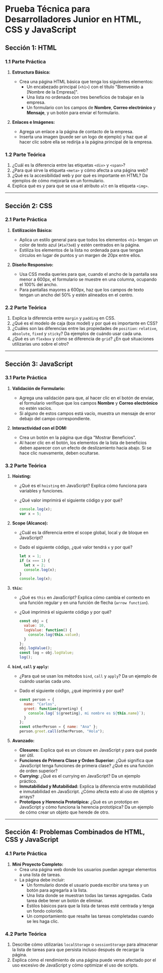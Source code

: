 # Prueba Técnica para Desarrolladores Junior en HTML, CSS y JavaScript

## Sección 1: HTML

### 1.1 Parte Práctica

1. **Estructura Básica:**
   - Crea una página HTML básica que tenga los siguientes elementos:
     - Un encabezado principal (`<h1>`) con el título "Bienvenido a [Nombre de la Empresa]".
     - Una lista no ordenada con tres beneficios de trabajar en la empresa.
     - Un formulario con los campos de **Nombre**, **Correo electrónico** y **Mensaje**, y un botón para enviar el formulario.

2. **Enlaces e Imágenes:**
   - Agrega un enlace a la página de contacto de la empresa.
   - Inserta una imagen (puede ser un logo de ejemplo) y haz que al hacer clic sobre ella se redirija a la página principal de la empresa.

### 1.2 Parte Teórica

1. ¿Cuál es la diferencia entre las etiquetas `<div>` y `<span>`?
2. ¿Para qué sirve la etiqueta `<meta>` y cómo afecta a una página web?
3. ¿Qué es la accesibilidad web y por qué es importante en HTML? Da ejemplos de cómo mejorarla en un formulario.
4. Explica qué es y para qué se usa el atributo `alt` en la etiqueta `<img>`.

---

## Sección 2: CSS

### 2.1 Parte Práctica

1. **Estilización Básica:**
   - Aplica un estilo general para que todos los elementos `<h1>` tengan un color de texto azul (`#1a73e8`) y estén centrados en la página.
   - Estiliza los elementos de la lista no ordenada para que tengan círculos en lugar de puntos y un margen de 20px entre ellos.

2. **Diseño Responsivo:**
   - Usa CSS media queries para que, cuando el ancho de la pantalla sea menor a 600px, el formulario se muestre en una columna, ocupando el 100% del ancho.
   - Para pantallas mayores a 600px, haz que los campos de texto tengan un ancho del 50% y estén alineados en el centro.

### 2.2 Parte Teórica

1. Explica la diferencia entre `margin` y `padding` en CSS.
2. ¿Qué es el modelo de caja (box model) y por qué es importante en CSS?
3. ¿Cuáles son las diferencias entre las propiedades de `position`: `relative`, `absolute`, `fixed` y `sticky`? Da ejemplos de cuándo usar cada una.
4. ¿Qué es un `flexbox` y cómo se diferencia de `grid`? ¿En qué situaciones utilizarías uno sobre el otro?

---

## Sección 3: JavaScript

### 3.1 Parte Práctica

1. **Validación de Formulario:**
   - Agrega una validación para que, al hacer clic en el botón de enviar, el formulario verifique que los campos **Nombre** y **Correo electrónico** no estén vacíos.
   - Si alguno de estos campos está vacío, muestra un mensaje de error debajo del campo correspondiente.

2. **Interactividad con el DOM:**
   - Crea un botón en la página que diga "Mostrar Beneficios".
   - Al hacer clic en el botón, los elementos de la lista de beneficios deben aparecer con un efecto de deslizamiento hacia abajo. Si se hace clic nuevamente, deben ocultarse.

### 3.2 Parte Teórica

1. **Hoisting:**
   - ¿Qué es el `hoisting` en JavaScript? Explica cómo funciona para variables y funciones.
   - ¿Qué valor imprimirá el siguiente código y por qué?

     ```javascript
     console.log(x);
     var x = 5;
     ```

2. **Scope (Alcance):**
   - ¿Cuál es la diferencia entre el scope global, local y de bloque en JavaScript?
   - Dado el siguiente código, ¿qué valor tendrá `x` y por qué?

     ```javascript
     let x = 1;
     if (x === 1) {
       let x = 2;
       console.log(x);
     }
     console.log(x);
     ```

3. **`this`:**
   - ¿Qué es `this` en JavaScript? Explica cómo cambia el contexto en una función regular y en una función de flecha (`arrow function`).
   - ¿Qué imprimirá el siguiente código y por qué?

     ```javascript
     const obj = {
       value: 10,
       logValue: function() {
         console.log(this.value);
       }
     };
     obj.logValue();
     const log = obj.logValue;
     log();
     ```

4. **`bind`, `call` y `apply`:**
   - ¿Para qué se usan los métodos `bind`, `call` y `apply`? Da un ejemplo de cuándo usarías cada uno.
   - Dado el siguiente código, ¿qué imprimirá y por qué?

     ```javascript
     const person = {
       name: "Carlos",
       greet: function(greeting) {
         console.log(`${greeting}, mi nombre es ${this.name}`);
       }
     };
     const otherPerson = { name: "Ana" };
     person.greet.call(otherPerson, "Hola");
     ```

5. **Avanzado:**
   - **Closures:** Explica qué es un closure en JavaScript y para qué puede ser útil.
   - **Funciones de Primera Clase y Orden Superior:** ¿Qué significa que JavaScript tenga funciones de primera clase? ¿Qué es una función de orden superior?
   - **Currying:** ¿Qué es el currying en JavaScript? Da un ejemplo práctico.
   - **Inmutabilidad y Mutabilidad:** Explica la diferencia entre mutabilidad e inmutabilidad en JavaScript. ¿Cómo afecta esto al uso de objetos y arrays?
   - **Prototipos y Herencia Prototípica:** ¿Qué es un prototipo en JavaScript y cómo funciona la herencia prototípica? Da un ejemplo de cómo crear un objeto que herede de otro.

---

## Sección 4: Problemas Combinados de HTML, CSS y JavaScript

### 4.1 Parte Práctica

1. **Mini Proyecto Completo:**
   - Crea una página web donde los usuarios puedan agregar elementos a una lista de tareas.
   - La página debe incluir:
     - Un formulario donde el usuario pueda escribir una tarea y un botón para agregarla a la lista.
     - Una lista donde se muestran todas las tareas agregadas. Cada tarea debe tener un botón de eliminar.
     - Estilos básicos para que la lista de tareas esté centrada y tenga un fondo colorido.
     - Un comportamiento que resalte las tareas completadas cuando se les haga clic.

### 4.2 Parte Teórica

1. Describe cómo utilizarías `localStorage` o `sessionStorage` para almacenar la lista de tareas para que persista incluso después de recargar la página.
2. Explica cómo el rendimiento de una página puede verse afectado por el uso excesivo de JavaScript y cómo optimizar el uso de scripts.

